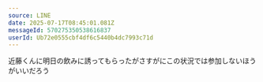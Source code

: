 ```yaml
---
source: LINE
date: 2025-07-17T08:45:01.081Z
messageId: 570275350538616837
userId: Ub72e0555cbf4df6c5440b4dc7993c71d
---
```


近藤くんに明日の飲みに誘ってもらったがさすがにこの状況では参加しないほうがいいだろう